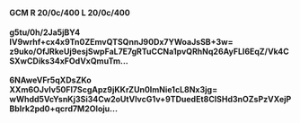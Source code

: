 #### GCM R 20/0c/400 L 20/0c/400
**g5tu/0h/2Ja5jBY4**<br/>**IV9wrhf+cx4x9Tn0ZEmvQTSQnnJ90Dx7YWoaJsSB+3w=**<br/>**z9uko/OfJRkeUj9esjSwpFaL7E7gRTuCCNa1pvQRhNq26AyFLl6EqZ/Vk4CSXwCDiks34xFOdVxQmuTm...**<br/><br/>
**6NAweVFr5qXDsZKo**<br/>**XXm6OJvIv50FI7ScgApz9jKKrZUn0ImNie1cL8Nx3jg=**<br/>**wWhdd5VcYsnKj3Si34Cw2oUtVlvcG1v+9TDuedEt8ClSHd3nOZsPzVXejPBbIrk2pd0+qcrd7M2OIoju...**